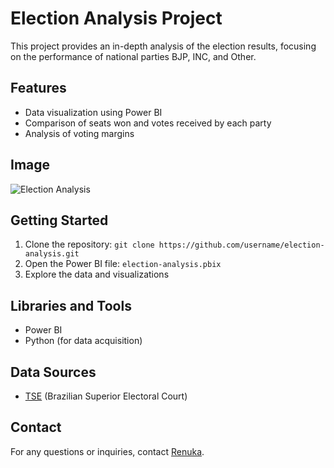 # Election Analysis Project

This project provides an in-depth analysis of the election results, focusing on the performance of national parties BJP, INC, and Other.

## Features

- Data visualization using Power BI
- Comparison of seats won and votes received by each party
- Analysis of voting margins

## Image
![Election Analysis](Background.jpg)

## Getting Started

1. Clone the repository: `git clone https://github.com/username/election-analysis.git`
2. Open the Power BI file: `election-analysis.pbix`
3. Explore the data and visualizations

## Libraries and Tools

- Power BI
- Python (for data acquisition)

## Data Sources

- [TSE](https://dadosabertos.tse.jus.br/) (Brazilian Superior Electoral Court)

## Contact

For any questions or inquiries, contact [Renuka](mailto:renuka@example.com).
